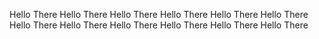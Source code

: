 Hello There
Hello There
Hello There
Hello There
Hello There
Hello There
Hello There
Hello There
Hello There
Hello There
Hello There
Hello There
